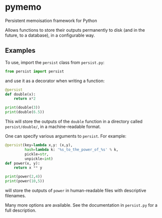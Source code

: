 # pymemo
Persistent memoisation framework for Python

Allows functions to store their outputs permanently to disk (and in the future,
to a database), in a configurable way.

## Examples
To use, import the `persist` class from `persist.py`:

```python
from persist import persist
```

and use it as a decorator when writing a function:

```python
@persist
def double(x):
    return x*2

print(double(3))
print(double(6.5))
```

This will store the outputs of the `double` function in a directory called
`persist/double/`, in a machine-readable format.

One can specify various arguments to `persist`.  For example:

```python
@persist(key=lambda x,y: (x,y),
         hash=lambda k: '%s_to_the_power_of_%s' % k,
         pickle=str,
         unpickle=int)
def power(x, y):
    return x ** y

print(power(2,4))
print(power(10,5))
```

will store the outputs of `power` in human-readable files with descriptive
filenames.

Many more options are available.  See the documentation in `persist.py` for a
full description.
